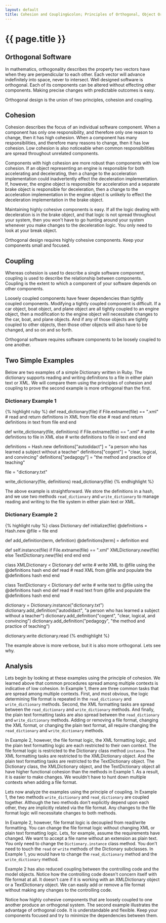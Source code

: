 ```yaml
---
layout: default
title: Cohesion and Coupling&colon; Principles of Orthogonal, Object Orientated Programming
---
```


# {{ page.title }} 

## Orthogonal Software

In mathematics, orthogonality describes the property two vectors have when they
are perpendicular to each other. Each vector will advance indefinitely into
space, never to intersect. Well designed software is orthogonal. Each of its
components can be altered without effecting other components. Making precise
changes with predictable outcomes is easy. 

Orthogonal design is the union of two principles, cohesion and coupling.

## Cohesion

Cohesion describes the focus of an individual software component. When a
component has only one responsibility, and therefore only one reason to change,
then it has high cohesion. When a component has many responsibilities, and
therefore many reasons to change, then it has low cohesion. Low cohesion is
also noticeable when common responsibilities are spread throughout unrelated
components.

Components with high cohesion are more robust than components with low
cohesion. If an object representing an engine is responsible for both
accelerating and decelerating, then a change to the acceleration implementation
could inadvertently effect the deceleration implementation. If, however, the
engine object is responsible for acceleration and a separate brake object is
responsible for deceleration, then a change to the acceleration implementation
in the engine object is unlikely to effect the deceleration implementation in
the brake object. 

Maintaining highly cohesive components is easy. If all the logic dealing with
deceleration is in the brake object, and that logic is not spread throughout
your system, then you won't have to go hunting around your system whenever you
make changes to the deceleration logic. You only need to look at your break
object.

Orthogonal design requires highly cohesive components. Keep your components
small and focused.

## Coupling

Whereas cohesion is used to describe a single software component, coupling is
used to describe the relationship between components. Coupling is the extent to
which a component of your software depends on other components. 

Loosely coupled components have fewer dependencies than tightly coupled
components. Modifying a tightly coupled component is difficult. If a car
object, boat object, and plane object are all tightly coupled to an engine
object, then a modification to the engine object will necessitate changes to
the car, boat, and plane objects. And if any of those objects are tightly
coupled to other objects, then those other objects will also have to be
changed, and so on and so forth.

Orthogonal software requires software components to be loosely coupled to one
another.  

## Two Simple Examples

Below are two examples of a simple Dictionary written in Ruby. The dictionary
supports reading and writing definitions to a file in either plain text or XML.
We will compare them using the principles of cohesion and coupling to prove the
second example is more orthogonal than the first. 

### Dictionary Example 1
{% highlight ruby %}
def read_dictionary(file)
  if File.extname(file) == ".xml"
    # read and return definitions in XML from file
  else
    # read and return definitions in text from file
  end
end

def write_dictionary(file, definitions)
  if File.extname(file) == ".xml"
    # write definitions to file in XML
  else
    # write definitions to file in text
  end
end

definitions = Hash.new
definitions["autodidact"] = "a person who has learned a subject without a teacher"
definitions["cogent"] = "clear, logical, and convincing"
definitions["pedagogy"] = "the method and practice of teaching"

file = "dictionary.txt"

write_dictionary(file, definitions)
read_dictionary(file)
{% endhighlight %}

The above example is straightforward. We store the definitions in a hash, and
we use two methods `read_dictionary` and `write_dictionary` to manage reading
and writing to the file system in either plain text or XML.

### Dictionary Example 2
{% highlight ruby %}
class Dictionary
  def initialize(file)
    @definitions = Hash.new
    @file = file
  end

  def add_definition(term, definition)
    @definitions[term] = definition
  end

  def self.instance(file)
    if File.extname(file) == ".xml"
      XMLDictionary.new(file)
    else
      TextDictionary.new(file)
    end
  end
end

class XMLDictionary < Dictionary
  def write
    # write XML to @file using the @definitions hash
  end
  def read
    # read XML from @file and populate the @definitions hash
  end
end

class TextDictionary < Dictionary
  def write
    # write text to @file using the @definitions hash
  end
  def read
    # read text from @file and populate the @definitions hash
  end
end

dictionary = Dictionary.instance("dictionary.txt")
dictionary.add_definition("autodidact", "a person who has learned a subject without a teacher")
dictionary.add_definition("cogent", "clear, logical, and convincing")
dictionary.add_definition("pedagogy", "the method and practice of teaching")

dictionary.write
dictionary.read
{% endhighlight %}

The example above is more verbose, but it is also more orthogonal. Lets see why.

## Analysis

Lets begin by looking at these examples using the principle of cohesion. We
learned above that common procedures spread among multiple contexts is
indicative of low cohesion. In Example 1, there are three common tasks that are
spread among multiple contexts. First, and most obvious, the logic determining
file format is repeated in the `read_dictionary` and `write_dictionary`
methods. Second, the XML formatting tasks are spread between the
`read_dictionary` and `write_dictionary` methods. And finally, the plain text
formatting tasks are also spread between the `read_dictionary` and
`write_dictionary` methods. Adding or removing a file format, changing the XML
format, or changing the plain text format, all require changing the
`read_dictionary` and `write_dictionary` methods.

In Example 2, however, the file format logic, the XML formatting logic, and the
plain text formatting logic are each restricted to their own context. The file
format logic is restricted to the Dictionary class method `instance`. The XML
formatting tasks are restricted to the XMLDictionary object. And the plain text
formatting tasks are restricted to the TextDictionary object. The Dictionary
class, the XMLDictionary object, and the TextDictionary object all have higher
functional cohesion than the methods in Example 1. As a result, it is easier to
make changes. We wouldn't have to hunt down multiple contexts when adding a
file format.

Lets now analyze the examples using the principle of coupling. In Example 1,
the two methods `write_dictionary` and `read_dictionary` are coupled together.
Although the two methods don't explicitly depend upon each other, they are
implicitly related via the file format. Any changes to the file format logic
will necessitate changes to both methods. 

In Example 2, however, file format logic is decoupled from read/write
formatting. You can change the file format logic without changing XML or plain
text formatting logic. Lets, for example, assume the requirements have changed.
We want to accept a file name without an extension as plain text. You only need
to change the `Dictionary.instance` class method. You don't need to touch the
`read` or `write` methods of the Dictionary subclasses. In Example 1, you would
have to change the `read_dictionary` method and the `write_dictionary` method. 

Example 2 has also reduced coupling between the controlling code and the model
objects. Notice how the controlling code doesn't concern itself with file
format at all. It doesn't care if it is working with an XMLDictionary object or
a TextDictionary object. We can easily add or remove a file format without
making any changes to the controlling code. 

Notice how highly cohesive components that are loosely coupled to one another
produce an orthogonal system. The second example illustrates the advantage of
orthogonal code. It is understandable and flexible. Keep your components
focused and try to minimize the dependencies between them. 

